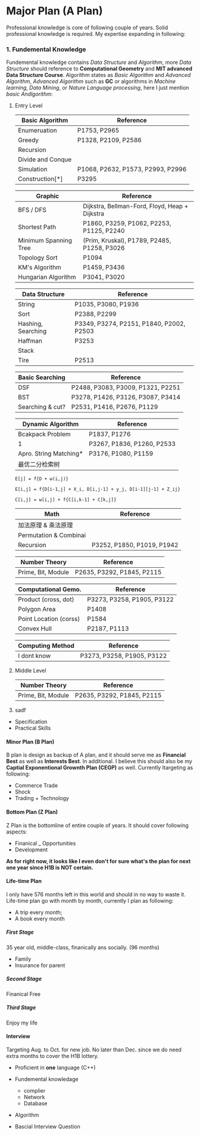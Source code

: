 
# Major Plan (A Plan)

Professional knowledge is core of following couple of years. Solid
professional knowledge is required. My expertise expanding in
following:


### 1. Fundemental Knowledge

Fundemental knowledge contains  *Data Structure*  and  *Algorithm*, more  *Data Structure*  should reference to  **Computational Geometry**  and  **MIT advanced Data Structure Course**. Algorithm states as  *Basic Algorithm*  and  *Advanced Algorithm*,  *Advanced Algorithm*  such as  **GC**  or algorithms in  *Machine learning*,  *Data Mining*, or  *Nature Language processing*, here I just mention  *basic Andlgorithm*:   









1. Entry Level
 
	 Basic Algorithm      	| Reference
	 -------------------- 	| --------- 
	 Enumeruation         	| P1753, P2965
	 Greedy               	| P1328, P2109, P2586
	 Recursion            	| 
	 Divide and Conque   	| 
	 Simulation          	| P1068, P2632, P1573, P2993, P2996
	 Construction[*]     	| P3295
	
	
	Graphic              	| Reference
	---------------------	| ---------
	BFS / DFS            	| Dijkstra, Bellman-Ford, Floyd, Heap + Dijkstra
	Shortest Path        	| P1860, P3259, P1062, P2253, P1125, P2240
	Minimum Spanning Tree	| (Prim, Kruskal), P1789, P2485, P1258, P3026
	Topology Sort        	| P1094
	KM's Algorithm       	| P1459, P3436
	Hungarian Algorithm  	| P3041, P3020
		
		
	Data Structure       	| Reference
	---------------------	| ---------
	String               	| P1035, P3080, P1936
	Sort                 	| P2388, P2299
	Hashing, Searching   	| P3349, P3274, P2151, P1840, P2002, P2503
	Haffman              	| P3253
	Stack                	|
	Tire                 	| P2513
	
	
	Basic Searching      	| Reference 
	---------------------	| ---------
	DSF                  	| P2488, P3083, P3009, P1321, P2251
	BST                  	| P3278, P1426, P3126, P3087, P3414
	Searching & cut?     	| P2531, P1416, P2676, P1129
	
	
	Dynamic Algorithm    	| Reference
	---------------------	| ---------
	Bcakpack Problem      	| P1837, P1276
	1				       	| P3267, P1836, P1260, P2533
	Apro. String Matching*	| P3176, P1080, P1159
	最优二分检索树			| 
	
	`E[j] = f{D + w(i,j)}`
	
	`E[i,j] = f{D[i-1,j] + X_i, D[i,j-1] + y_j, D[i-1][j-1] + Z_ij}`
	
	`C[i,j] = w[i,j] + f{C[i,k-1] + C[k,j]}`
	
	
	Math     				| Reference
	---------------------	| ---------
	加法原理 & 乘法原理		| 
	Permutation & Combinai	| 
	Recursion				| P3252, P1850, P1019, P1942
	
	
	Number Theory			| Reference
	----------------------	| ---------
	Prime, Bit, Module 	 	| P2635, P3292, P1845, P2115
	
	
	Computational Gemo.		| Reference
	----------------------	| ---------
	Product (cross, dot)	| P3273, P3258, P1905, P3122
	Polygon Area			| P1408
	Point Location (corss)	| P1584
	Convex Hull				| P2187, P1113
	
	
	Computing Method 		| Reference
	----------------------	| ---------
	I dont know				| P3273, P3258, P1905, P3122
	
	
2. Middle Level

	Number Theory			| Reference
	----------------------	| ---------
	Prime, Bit, Module 	 	| P2635, P3292, P1845, P2115
	
	
	
3. 	sadf


	



- Specification
- Practical Skills






#### Minor Plan (B Plan)

B plan is design as backup of A plan, and it should serve me as **Financial
Best** as well as **Interests Best**. In additional. I believe this should
also be my **Captial Exponentional Grownth Plan (CEGP)** as well. Currently
Itargeting as following:

- Commerce Trade 
- Shock 
- Trading + Technology 

#### Bottom Plan (Z Plan)

Z Plan is the bottomline of entire couple of years. It should cover
following aspects:

- Finanical 
_ Opportunities
- Development 

**As for right now, it looks like I even don't for sure what's the plan
for next one year since H1B is NOT certain.**

#### Life-time Plan

I only have 576 months left in this world and should in no way to waste it.
Life-time plan go with month by month, currently I plan as following:

- A trip every month;
- A book every month

##### First Stage 
35 year old, middle-class, finanically ans socially. (96 months)

- Family 
- Insurance for parent

##### Second Stage 
Finanical Free

##### Third Stage
Enjoy my life

#### Interview
Targeting Aug. to Oct. for new job. No later than Dec. since we do need extra months to cover the H1B lottery. 

- Proficient in **one** language (C++)

- Fundemental knowledage
	- complier 
	- Network 
	- Database
	

- Algorithm

- Bascial Interview Question


